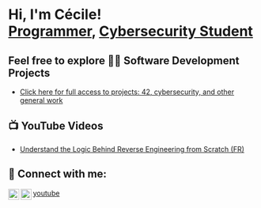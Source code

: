 <h1>Hi, I'm Cécile! <br/><a href="https://github.com/cduffaut">Programmer</a>, <a href="https://www.linkedin.com/in/cécile-duffaut-7524b8305/">Cybersecurity Student</a></h1>

<h2> Feel free to explore 👨‍💻 Software Development Projects </h2>

  - [Click here for full access to projects: 42, cybersecurity, and other general work](https://github.com/cduffaut?tab=repositories)
<h2>📺 YouTube Videos</h2>

  - [Understand the Logic Behind Reverse Engineering from Scratch (FR)](https://www.youtube.com/watch?v=FGiS0pTf1x4&t=1092s)

<h2>🤳 Connect with me:</h2>

[<img align="left" alt="cduffaut | LinkedIn" width="22px" src="https://cdn.jsdelivr.net/npm/simple-icons@v3/icons/linkedin.svg" />][linkedin]
<img align="left" alt="cduffaut | YouTube" width="22px" src="https://cdn.jsdelivr.net/npm/simple-icons@v3/icons/youtube.svg" style="fill: #FF0000;" />[youtube]

[linkedin]: https://www.linkedin.com/in/cécile-duffaut-7524b8305/
[youtube]: https://www.youtube.com/@cecilealicemarie
